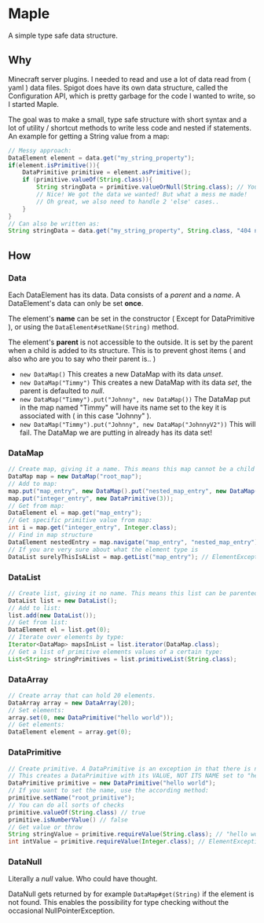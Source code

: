# Maple

A simple type safe data structure.

## Why

Minecraft server plugins.
I needed to read and use a lot of data read from ( yaml ) data files.
Spigot does have its own data structure, called the Configuration API,
which is pretty garbage for the code I wanted to write, so I started Maple.

The goal was to make a small, type safe structure with short syntax and a lot of utility / shortcut methods to write
less code and nested if statements. An example for getting a String value from a map:

```java
// Messy approach:
DataElement element = data.get("my_string_property");
if(element.isPrimitive()){
    DataPrimitive primitive = element.asPrimitive();
    if (primitive.valueOf(String.class)){
        String stringData = primitive.valueOrNull(String.class); // You could also use valueUnsafe()
        // Nice! We got the data we wanted! But what a mess me made!
        // Oh great, we also need to handle 2 'else' cases..
    }
}
// Can also be written as:
String stringData = data.get("my_string_property", String.class, "404 not found");
```

## How

### Data

Each DataElement has its data.
Data consists of a *parent* and a *name*.
A DataElement's data can only be set **once**.

The element's **name** can be set in the constructor ( Except for DataPrimitive ), or using
the `DataElement#setName(String)` method.

The element's **parent** is not accessible to the outside. It is set by the parent when a child is added to its
structure. This is to prevent ghost items ( and also who are you to say who their parent is.. )

- `new DataMap()` This creates a new DataMap with its data *unset*.
- `new DataMap("Timmy")` This creates a new DataMap with its data *set*, the parent is defaulted to *null*.
- `new DataMap("Timmy").put("Johnny", new DataMap())` The DataMap put in the map named "Timmy" will have its name set to
  the key it is associated with ( in this case "Johnny" ).
- `new DataMap("Timmy").put("Johnny", new DataMap("JohnnyV2"))` This will fail. The DataMap we are putting in already
  has its data set!

### DataMap

```java
// Create map, giving it a name. This means this map cannot be a child anymore, as its data is set.
DataMap map = new DataMap("root_map");
// Add to map:
map.put("map_entry", new DataMap().put("nested_map_entry", new DataMap()));
map.put("integer_entry", new DataPrimitive(3));
// Get from map:
DataElement el = map.get("map_entry");
// Get specific primitive value from map:
int i = map.get("integer_entry", Integer.class);
// Find in map structure
DataElement nestedEntry = map.navigate("map_entry", "nested_map_entry");
// If you are very sure about what the element type is
DataList surelyThisIsAList = map.getList("map_entry"); // ElementException!!
```

### DataList

```java
// Create list, giving it no name. This means this list can be parented.
DataList list = new DataList();
// Add to list:
list.add(new DataList());
// Get from list:
DataElement el = list.get(0);
// Iterate over elements by type:
Iterator<DataMap> mapsInList = list.iterator(DataMap.class);
// Get a list of primitive elements values of a certain type:
List<String> stringPrimitives = list.primitiveList(String.class);
```

### DataArray

```java
// Create array that can hold 20 elements.
DataArray array = new DataArray(20);
// Set elements:
array.set(0, new DataPrimitive("hello world"));
// Get elements:
DataElement element = array.get(0);
```

### DataPrimitive

```java
// Create primitive. A DataPrimitive is an exception in that there is no constructor with name parameter.
// This creates a DataPrimitive with its VALUE, NOT ITS NAME set to "hello world"
DataPrimitive primitive = new DataPrimitive("hello world");
// If you want to set the name, use the according method:
primitive.setName("root_primitive");
// You can do all sorts of checks
primitive.valueOf(String.class) // true
primitive.isNumberValue() // false
// Get value or throw
String stringValue = primitive.requireValue(String.class); // "hello world"
int intValue = primitive.requireValue(Integer.class); // ElementException with appropriate message.
```

### DataNull

Literally a *null* value. Who could have thought.

DataNull gets returned by for example `DataMap#get(String)` if the element is not found. This enables the possibility
for type checking without the occasional NullPointerException.